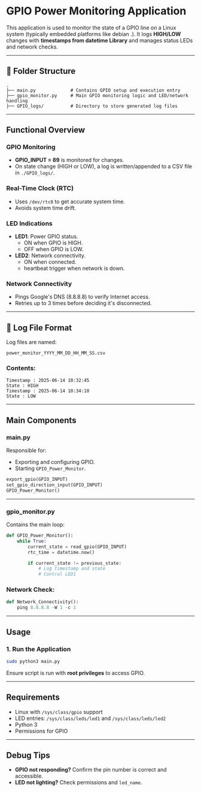 
# GPIO Power Monitoring Application

This application is used to monitor the state of a GPIO line on a Linux system (typically embedded platforms like debian .). It logs **HIGH/LOW** changes with **timestamps from datetime Library** and manages status LEDs and network checks.

---

## 🧱 Folder Structure

```
.
├── main.py             # Contains GPIO setup and execution entry
├── gpio_monitor.py     # Main GPIO monitoring logic and LED/network handling
├── GPIO_logs/          # Directory to store generated log files
```

---

## Functional Overview

### GPIO Monitoring
- **GPIO_INPUT = 89** is monitored for changes.
- On state change (HIGH or LOW), a log is written/appended to a CSV file in `./GPIO_logs/`.

### Real-Time Clock (RTC)
- Uses `/dev/rtc0` to get accurate system time.
- Avoids system time drift.

### LED Indications
- **LED1**: Power GPIO status.
  - ON when GPIO is HIGH.
  - OFF when GPIO is LOW.
- **LED2**: Network connectivity.
  - ON when connected.
  - heartbeat trigger when network is down.

### Network Connectivity
- Pings Google's DNS (8.8.8.8) to verify Internet access.
- Retries up to 3 times before deciding it's disconnected.

---

## 📁 Log File Format

Log files are named:
```
power_monitor_YYYY_MM_DD_HH_MM_SS.csv
```

### Contents:
```
Timestamp : 2025-06-14 10:32:45
State : HIGH
Timestamp : 2025-06-14 10:34:10
State : LOW
```

---

## Main Components

### main.py

Responsible for:
- Exporting and configuring GPIO.
- Starting `GPIO_Power_Monitor`.

```python
export_gpio(GPIO_INPUT)
set_gpio_direction_input(GPIO_INPUT)
GPIO_Power_Monitor()
```

---

### gpio_monitor.py

Contains the main loop:

```python
def GPIO_Power_Monitor():
    while True:
        current_state = read_gpio(GPIO_INPUT)
        rtc_time = datetime.now()

        if current_state != previous_state:
            # Log timestamp and state
            # Control LED1
```

### Network Check:

```python
def Network_Connectivity():
    ping 8.8.8.8 -W 1 -c 1
```

---

## Usage

### 1. Run the Application

```bash
sudo python3 main.py
```

Ensure script is run with **root privileges** to access GPIO.

---

## Requirements

- Linux with `/sys/class/gpio` support
- LED entries: `/sys/class/leds/led1` and `/sys/class/leds/led2`
- Python 3
- Permissions for GPIO 

---

## Debug Tips

- **GPIO not responding?** Confirm the pin number is correct and accessible.
- **LED not lighting?** Check permissions and `led_name`.

